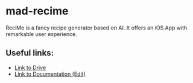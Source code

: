 # mad-recime
ReciMe is a fancy recipe generator based on AI. It offers an iOS App with remarkable user experience.

## Useful links:
 * [Link to Drive](https://drive.google.com/drive/folders/1Tv-HiBBj2SkGkX0ekYiT8spX6w1MTOaO?usp=sharing)
 * [Link to Documentation (Edit)](https://www.overleaf.com/7246658912hbddqhwtqptp)
